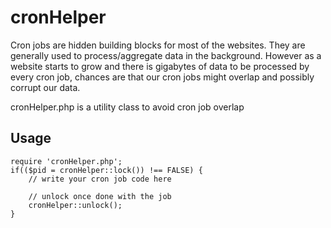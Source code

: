 # cronHelper

Cron jobs are hidden building blocks for most of the websites.
They are generally used to process/aggregate data in the background.
However as a website starts to grow and there is gigabytes of data to be processed by every cron job,
chances are that our cron jobs might overlap and possibly corrupt our data.

cronHelper.php is a utility class to avoid cron job overlap

## Usage

	require 'cronHelper.php';
	if(($pid = cronHelper::lock()) !== FALSE) {
		// write your cron job code here
	
		// unlock once done with the job
		cronHelper::unlock();
	}